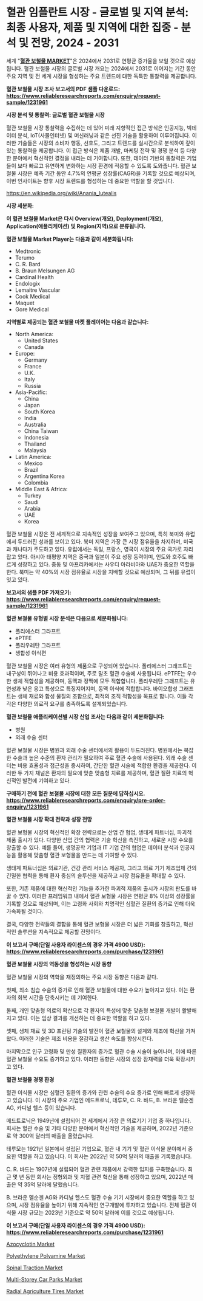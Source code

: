 <p><h1>혈관 임플란트 시장 - 글로벌 및 지역 분석: 최종 사용자, 제품 및 지역에 대한 집중 - 분석 및 전망, 2024 - 2031</h1></p><p>세계 "<strong><a href="https://www.reliableresearchreports.com/vascular-prosthesis-r1231961?utm_campaign=105&utm_medium=8&utm_source=Github&utm_content=ia&utm_term=04112024&utm_id=vascular-prosthesis">혈관 보철물 MARKET</a></strong>"은 2024에서 2031로 연평균 증가율을 보일 것으로 예상됩니다. 혈관 보철물 시장의 글로벌 시장 개요는 2024에서 2031로 이어지는 기간 동안 주요 지역 및 전 세계 시장을 형성하는 주요 트렌드에 대한 독특한 통찰력을 제공합니다.</p>
<p><strong>혈관 보철물 시장 조사 보고서의 PDF 샘플 다운로드: <a href="https://www.reliableresearchreports.com/enquiry/request-sample/1231961?utm_campaign=105&utm_medium=8&utm_source=Github&utm_content=ia&utm_term=04112024&utm_id=vascular-prosthesis">https://www.reliableresearchreports.com/enquiry/request-sample/1231961</a></strong></p>
<p><strong>시장 분석 및 통찰력: 글로벌 혈관 보철물 시장</strong></p>
<p><p>혈관 보철물 시장 통찰력을 수집하는 데 있어 미래 지향적인 접근 방식은 인공지능, 빅데이터 분석, IoT(사물인터넷) 및 머신러닝과 같은 선진 기술을 활용하여 이루어집니다. 이러한 기술들은 시장의 소비자 행동, 선호도, 그리고 트렌드를 실시간으로 분석하여 깊이 있는 통찰력을 제공합니다. 이 접근 방식은 제품 개발, 마케팅 전략 및 경쟁 분석 등 다양한 분야에서 혁신적인 결정을 내리는 데 기여합니다. 또한, 데이터 기반의 통찰력은 기업들이 보다 빠르고 유연하게 변화하는 시장 환경에 적응할 수 있도록 도와줍니다. 혈관 보철물 시장은 예측 기간 동안 4.7%의 연평균 성장률(CAGR)을 기록할 것으로 예상되며, 이번 인사이트는 향후 시장 트렌드를 형성하는 데 중요한 역할을 할 것입니다.</p></p>
<p><a href="%7CAUTHORITHY_DOMAIN_URL%7C?utm_campaign=105&utm_medium=8&utm_source=Github&utm_content=ia&utm_term=04112024&utm_id=vascular-prosthesis">https://en.wikipedia.org/wiki/Anania_lutealis</a></p>
<p><strong>시장 세분화:</strong></p>
<p><strong>이 혈관 보철물 Market은 다시 Overview(개요), Deployment(개요), Application(애플리케이션) 및 Region(지역)으로 분류됩니다.</strong></p>
<p><strong>혈관 보철물 Market Player는 다음과 같이 세분화됩니다:</strong></p>
<p><ul><li>Medtronic</li><li>Terumo</li><li>C. R. Bard</li><li>B. Braun Melsungen AG</li><li>Cardinal Health</li><li>Endologix</li><li>Lemaitre Vascular</li><li>Cook Medical</li><li>Maquet</li><li>Gore Medical</li></ul></p>
<p><strong>지역별로 제공되는 혈관 보철물 마켓 플레이어는 다음과 같습니다:</strong></p>
<p><ul>
    <li>
        North America:
        <ul>
            <li>United States</li>
            <li>Canada</li>
        </ul>
    </li>
    <li>
        Europe:
        <ul>
            <li>Germany</li>
            <li>France</li>
            <li>U.K.</li>
            <li>Italy</li>
            <li>Russia</li>
        </ul>
    </li>
    <li>
        Asia-Pacific:
        <ul>
            <li>China</li>
            <li>Japan</li>
            <li>South Korea</li>
            <li>India</li>
            <li>Australia</li>
            <li>China Taiwan</li>
            <li>Indonesia</li>
            <li>Thailand</li>
            <li>Malaysia</li>
        </ul>
    </li>
    <li>
        Latin America:
        <ul>
            <li>Mexico</li>
            <li>Brazil</li>
            <li>Argentina Korea</li>
            <li>Colombia</li>
        </ul>
    </li>
    <li>
        Middle East & Africa:
        <ul>
            <li>Turkey</li>
            <li>Saudi</li>
            <li>Arabia</li>
            <li>UAE</li>
            <li>Korea</li>
        </ul>
    </li>
    </ul></p>
<p><p>혈관 보철물 시장은 전 세계적으로 지속적인 성장을 보여주고 있으며, 특히 북미와 유럽에서 두드러진 성과를 보이고 있다. 북미 지역은 가장 큰 시장 점유율을 차지하며, 미국과 캐나다가 주도하고 있다. 유럽에서는 독일, 프랑스, 영국이 시장의 주요 국가로 자리잡고 있다. 아시아 태평양 지역은 중국과 일본이 주요 성장 동력이며, 인도와 호주도 빠르게 성장하고 있다. 중동 및 아프리카에서는 사우디 아라비아와 UAE가 중요한 역할을 한다. 북미는 약 40%의 시장 점유율로 시장을 지배할 것으로 예상되며, 그 뒤를 유럽이 잇고 있다.</p></p>
<p><strong>보고서의 샘플 PDF 가져오기: <a href="https://www.reliableresearchreports.com/enquiry/request-sample/1231961?utm_campaign=105&utm_medium=8&utm_source=Github&utm_content=ia&utm_term=04112024&utm_id=vascular-prosthesis">https://www.reliableresearchreports.com/enquiry/request-sample/1231961</a></strong></p>
<p><strong>혈관 보철물 유형별 시장 분석은 다음으로 세분화됩니다:</strong></p>
<p><ul><li>폴리에스터 그라프트</li><li>ePTFE</li><li>폴리우레탄 그라프트</li><li>생합성 이식편</li></ul></p>
<p><p>혈관 보철물 시장은 여러 유형의 제품으로 구성되어 있습니다. 폴리에스터 그래프트는 내구성이 뛰어나고 비용 효과적이며, 주로 말초 혈관 수술에 사용됩니다. ePTFE는 우수한 생체 적합성을 제공하며, 동맥과 정맥에 모두 적합합니다. 폴리우레탄 그래프트는 유연성과 낮은 응고 특성으로 특징지어지며, 동맥 이식에 적합합니다. 바이오합성 그래프트는 생체 재료와 합성 물질의 조합으로, 최적의 조직 적합성을 목표로 합니다. 이들 각각은 다양한 의료적 요구를 충족하도록 설계되었습니다.</p></p>
<p><strong>혈관 보철물 애플리케이션별 시장 산업 조사는 다음과 같이 세분화됩니다:</strong></p>
<p><ul><li>병원</li><li>외래 수술 센터</li></ul></p>
<p><p>혈관 보철물 시장은 병원과 외래 수술 센터에서의 활용이 두드러진다. 병원에서는 복잡한 수술과 높은 수준의 환자 관리가 필요하여 주로 혈관 수술에 사용된다. 외래 수술 센터는 비용 효율성과 접근성을 중시하여, 간단한 혈관 시술에 적합한 환경을 제공한다. 이러한 두 가지 채널은 환자의 필요에 맞춘 맞춤형 치료를 제공하며, 혈관 질환 치료의 혁신적인 발전에 기여하고 있다.</p></p>
<p><strong>구매하기 전에 혈관 보철물 시장에 대한 모든 질문에 답하십시오. <a href="https://www.reliableresearchreports.com/enquiry/pre-order-enquiry/1231961?utm_campaign=105&utm_medium=8&utm_source=Github&utm_content=ia&utm_term=04112024&utm_id=vascular-prosthesis">https://www.reliableresearchreports.com/enquiry/pre-order-enquiry/1231961</a></strong></p>
<p><strong>혈관 보철물 시장 확대 전략과 성장 전망</strong></p>
<p><p>혈관 보형물 시장의 혁신적인 확장 전략으로는 산업 간 협업, 생태계 파트너십, 파괴적 제품 출시가 있다. 다양한 산업 간의 협력은 기술 혁신을 촉진하고, 새로운 시장 수요를 창출할 수 있다. 예를 들어, 생명공학 기업과 IT 기업 간의 협업은 데이터 분석과 인공지능을 활용해 맞춤형 혈관 보형물을 만드는 데 기여할 수 있다. </p><p>생태계 파트너십은 의료기관, 건강 관리 서비스 제공자, 그리고 의료 기기 제조업체 간의 긴밀한 협력을 통해 환자 중심의 솔루션을 제공하고 시장 점유율을 확대할 수 있다. </p><p>또한, 기존 제품에 대한 혁신적인 기능을 추가한 파괴적 제품의 출시가 시장의 판도를 바꿀 수 있다. 이러한 프레임워크 내에서 혈관 보형물 시장은 연평균 8% 이상의 성장률을 기록할 것으로 예상되며, 이는 고령화 사회와 치명적인 심혈관 질환의 증가로 인해 더욱 가속화될 것이다. </p><p>결국, 다양한 전략들의 결합을 통해 혈관 보형물 시장은 더 넓은 기회를 창출하고, 혁신적인 솔루션을 지속적으로 제공할 전망이다.</p></p>
<p><strong>이 보고서 구매(단일 사용자 라이센스의 경우 가격 4900 USD): <a href="https://www.reliableresearchreports.com/purchase/1231961?utm_campaign=105&utm_medium=8&utm_source=Github&utm_content=ia&utm_term=04112024&utm_id=vascular-prosthesis">https://www.reliableresearchreports.com/purchase/1231961</a></strong></p>
<p><strong>혈관 보철물 시장의 역동성을 형성하는 시장 동향</strong></p>
<p><p>혈관 보철물 시장의 역학을 재정의하는 주요 시장 동향은 다음과 같다. </p><p>첫째, 최소 침습 수술의 증가로 인해 혈관 보철물에 대한 수요가 높아지고 있다. 이는 환자의 회복 시간을 단축시키는 데 기여한다. </p><p>둘째, 개인 맞춤형 의료의 확산으로 각 환자의 특성에 맞춘 맞춤형 보철물 개발이 활발해지고 있다. 이는 임상 결과를 개선하는 데 중요한 역할을 하고 있다. </p><p>셋째, 생체 재료 및 3D 프린팅 기술의 발전이 혈관 보철물의 설계와 제조에 혁신을 가져왔다. 이러한 기술은 제조 비용을 절감하고 생산 속도를 향상시킨다. </p><p>마지막으로 인구 고령화 및 만성 질환자의 증가로 혈관 수술 시술이 늘어나며, 이에 따른 혈관 보철물 수요도 증가하고 있다. 이러한 동향은 시장의 성장 잠재력을 더욱 확장시키고 있다.</p></p>
<p><strong>혈관 보철물 경쟁 환경</strong></p>
<p><p>혈관 이식물 시장은 심혈관 질환의 증가와 관련 수술의 수요 증가로 인해 빠르게 성장하고 있습니다. 이 시장의 주요 기업인 메드트로닉, 테루모, C. R. 바드, B. 브라운 멜순겐 AG, 카디널 헬스 등이 있습니다.</p><p>메드트로닉은 1949년에 설립되어 전 세계에서 가장 큰 의료기기 기업 중 하나입니다. 회사는 혈관 수술 및 기타 다양한 분야에서 혁신적인 기술을 제공하며, 2022년 기준으로 약 300억 달러의 매출을 올렸습니다.</p><p>테루모는 1921년 일본에서 설립된 기업으로, 혈관 내 기기 및 혈관 이식물 분야에서 중요한 역할을 하고 있습니다. 이 회사는 2022년 약 50억 달러의 매출을 기록했습니다.</p><p>C. R. 바드는 1907년에 설립되어 혈관 관련 제품에서 강력한 입지를 구축했습니다. 최근 몇 년 동안 회사는 정형외과 및 지혈 관련 혁신을 통해 성장하고 있으며, 2022년 매출은 약 35억 달러에 달했습니다.</p><p>B. 브라운 멜순겐 AG와 카디널 헬스도 혈관 수술 기기 시장에서 중요한 역할을 하고 있으며, 시장 점유율을 높이기 위해 지속적인 연구개발에 투자하고 있습니다. 전체 혈관 이식물 시장 규모는 2023년 기준으로 약 50억 달러에 이를 것으로 예상됩니다.</p></p>
<p><strong>이 보고서 구매(단일 사용자 라이센스의 경우 가격 4900 USD): <a href="https://www.reliableresearchreports.com/purchase/1231961?utm_campaign=105&utm_medium=8&utm_source=Github&utm_content=ia&utm_term=04112024&utm_id=vascular-prosthesis">https://www.reliableresearchreports.com/purchase/1231961</a></strong></p>
<p><p><a href="https://www.linkedin.com/pulse/azocyclotin-market-global-regional-analysis-focus-na2je?utm_campaign=105&utm_medium=8&utm_source=Github&utm_content=ia&utm_term=04112024&utm_id=vascular-prosthesis">Azocyclotin Market</a></p><p><a href="https://www.linkedin.com/pulse/polyethylene-polyamine-industry-forecast-market-shifts-yyh1e?utm_campaign=105&utm_medium=8&utm_source=Github&utm_content=ia&utm_term=04112024&utm_id=vascular-prosthesis">Polyethylene Polyamine Market</a></p><p><a href="https://issuu.com/reportprime-2/docs/spinal-traction-market-size-2030.pp_77861756ba8262?utm_campaign=105&utm_medium=8&utm_source=Github&utm_content=ia&utm_term=04112024&utm_id=vascular-prosthesis">Spinal Traction Market</a></p><p><a href="https://github.com/delorasywf/Market-Research-Report-List-1/blob/main/multi-storey-car-parks-market.md?utm_campaign=105&utm_medium=8&utm_source=Github&utm_content=ia&utm_term=04112024&utm_id=vascular-prosthesis">Multi-Storey Car Parks Market</a></p><p><a href="https://github.com/KejsiLoshi121/Market-Research-Report-List-1/blob/main/radial-agriculture-tires-market.md?utm_campaign=105&utm_medium=8&utm_source=Github&utm_content=ia&utm_term=04112024&utm_id=vascular-prosthesis">Radial Agriculture Tires Market</a></p></p>